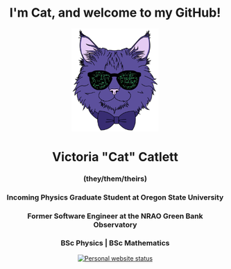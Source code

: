 <!-- SECTION: Introduction and Logo -->
<h1 align="center">I'm Cat, and welcome to my GitHub!</h1>

<p align="center">
  <a href="https://vcatlett.com/" target="_blank">
    <img
      alt="Personal logo, a purple cat with a bowtie and sunglasses"
      src="static/img/logo_vcatlett.png"
      width="200"
    />
  </a>
</p>

<!-- SECTION: Personal Information -->
<h1 align="center">Victoria "Cat" Catlett</h1>

<h3 align="center">(they/them/theirs)</h3>

<h3 align="center">Incoming Physics Graduate Student at Oregon State University</h3>

<h3 align="center">Former Software Engineer at the NRAO Green Bank Observatory</h3>

<h3 align="center">BSc Physics | BSc Mathematics</h3>

<p align="center">
  <a href="https://vcatlett.com/" target="_blank">
    <img
      alt="Personal website status"
      src="https://img.shields.io/website?url=https://vcatlett.com&up_message=UP&down_message=DOWN&style=for-the-badge&label=Website"
    />
  </a>
</p>
